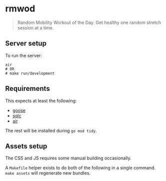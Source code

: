 # rmwod

> Random Mobility Workout of the Day. Get healthy one random stretch session at a time.

## Server setup

To run the server:

```shell
air
# OR
# make run/development
```

## Requirements

This expects at least the following:

- [goose](https://github.com/pressly/goose)
- [sqlc](https://sqlc.dev)
- [air](https://github.com/cosmtrek/air)

The rest will be installed during `go mod tidy`.

## Assets setup

The CSS and JS requires some manual building occasionally.

A `Makefile` helper exists to do both of the following in a single command.
`make assets` will regenerate new bundles.
